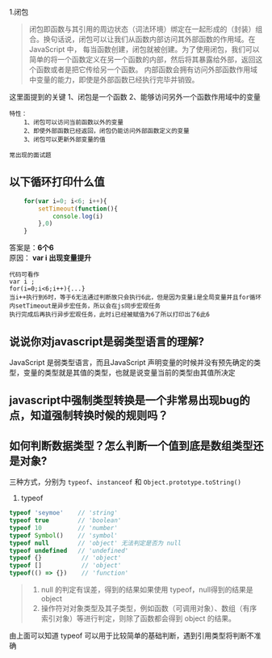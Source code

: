 1.闭包
>闭包即函数与其引用的周边状态（词法环境）绑定在一起形成的（封装）组合。换句话说，闭包可以让我们从函数内部访问其外部函数的作用域。在 JavaScript 中，
每当函数创建，闭包就被创建。为了使用闭包，我们可以简单的将一个函数定义在另一个函数的内部，然后将其暴露给外部，返回这个函数或者是把它传给另一个函数。
内部函数会拥有访问外部函数作用域中变量的能力，即使是外部函数已经执行完毕并销毁。
    
   这里面提到的关键
     1、闭包是一个函数
     2、能够访问另外一个函数作用域中的变量
     
    特性：
        1、闭包可以访问当前函数以外的变量
        2、即使外部函数已经返回，闭包仍能访问外部函数定义的变量
        3、闭包可以更新外部变量的值
        
    常出现的面试题
    
## 以下循环打印什么值
```js
    for(var i=0; i<6; i++){
        setTimeout(function(){
            console.log(i)
        },0)
    }
 ```
答案是：**6个6**     
原因： **var i  出现变量提升**
``` 
代码可看作
var i ;
for(i=0;i<6;i++){...}
当i++执行到6时，等于6无法通过判断故只会执行6此，但是因为变量i是全局变量并且for循环内setTimeout是异步宏任务，所以会在js同步宏观任务
执行完成后再执行异步宏观任务，此时i已经被赋值为6了所以打印出了6此6
```
## 说说你对javascript是弱类型语言的理解?
JavaScript 是弱类型语言，而且JavaScript 声明变量的时候并没有预先确定的类型，变量的类型就是其值的类型，也就是说变量当前的类型由其值所决定
    
## javascript中强制类型转换是一个非常易出现bug的点，知道强制转换时候的规则吗？
## 如何判断数据类型？怎么判断一个值到底是数组类型还是对象?
三种方式，分别为 `typeof`、`instanceof` 和 `Object.prototype.toString()`
1. typeof
```js
typeof 'seymoe'    // 'string'
typeof true        // 'boolean'
typeof 10          // 'number'
typeof Symbol()    // 'symbol'
typeof null        // 'object' 无法判定是否为 null
typeof undefined   // 'undefined'
typeof {}           // 'object'
typeof []           // 'object'
typeof(() => {})    // 'function'
```
>1. null 的判定有误差，得到的结果如果使用 typeof，null得到的结果是object
>2. 操作符对对象类型及其子类型，例如函数（可调用对象）、数组（有序索引对象）等进行判定，则除了函数都会得到 object 的结果。

由上面可以知道 typeof 可以用于比较简单的基础判断，遇到引用类型将判断不准确
